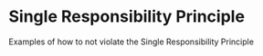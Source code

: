 # Single Responsibility Principle

Examples of how to not violate the Single Responsibility Principle